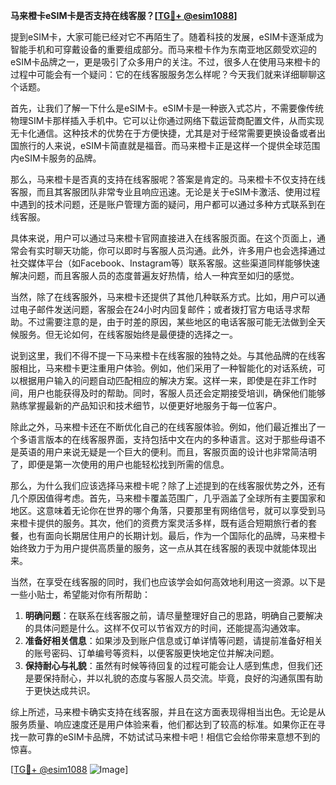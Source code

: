 **马来橙卡eSIM卡是否支持在线客服？[[TG💪+ @esim1088](https://t.me/s/esim1088)]**

提到eSIM卡，大家可能已经对它不再陌生了。随着科技的发展，eSIM卡逐渐成为智能手机和可穿戴设备的重要组成部分。而马来橙卡作为东南亚地区颇受欢迎的eSIM卡品牌之一，更是吸引了众多用户的关注。不过，很多人在使用马来橙卡的过程中可能会有一个疑问：它的在线客服服务怎么样呢？今天我们就来详细聊聊这个话题。

首先，让我们了解一下什么是eSIM卡。eSIM卡是一种嵌入式芯片，不需要像传统物理SIM卡那样插入手机中。它可以让你通过网络下载运营商配置文件，从而实现无卡化通信。这种技术的优势在于方便快捷，尤其是对于经常需要更换设备或者出国旅行的人来说，eSIM卡简直就是福音。而马来橙卡正是这样一个提供全球范围内eSIM卡服务的品牌。

那么，马来橙卡是否真的支持在线客服呢？答案是肯定的。马来橙卡不仅支持在线客服，而且其客服团队非常专业且响应迅速。无论是关于eSIM卡激活、使用过程中遇到的技术问题，还是账户管理方面的疑问，用户都可以通过多种方式联系到在线客服。

具体来说，用户可以通过马来橙卡官网直接进入在线客服页面。在这个页面上，通常会有实时聊天功能，你可以即时与客服人员沟通。此外，许多用户也会选择通过社交媒体平台（如Facebook、Instagram等）联系客服。这些渠道同样能够快速解决问题，而且客服人员的态度普遍友好热情，给人一种宾至如归的感觉。

当然，除了在线客服外，马来橙卡还提供了其他几种联系方式。比如，用户可以通过电子邮件发送问题，客服会在24小时内回复邮件；或者拨打官方电话寻求帮助。不过需要注意的是，由于时差的原因，某些地区的电话客服可能无法做到全天候服务。但无论如何，在线客服始终是最便捷的选择之一。

说到这里，我们不得不提一下马来橙卡在线客服的独特之处。与其他品牌的在线客服相比，马来橙卡更注重用户体验。例如，他们采用了一种智能化的对话系统，可以根据用户输入的问题自动匹配相应的解决方案。这样一来，即使是在非工作时间，用户也能获得及时的帮助。同时，客服人员还会定期接受培训，确保他们能够熟练掌握最新的产品知识和技术细节，以便更好地服务于每一位客户。

除此之外，马来橙卡还在不断优化自己的在线客服体验。例如，他们最近推出了一个多语言版本的在线客服界面，支持包括中文在内的多种语言。这对于那些母语不是英语的用户来说无疑是一个巨大的便利。而且，客服页面的设计也非常简洁明了，即便是第一次使用的用户也能轻松找到所需的信息。

那么，为什么我们应该选择马来橙卡呢？除了上述提到的在线客服优势之外，还有几个原因值得考虑。首先，马来橙卡覆盖范围广，几乎涵盖了全球所有主要国家和地区。这意味着无论你在世界的哪个角落，只要那里有网络信号，就可以享受到马来橙卡提供的服务。其次，他们的资费方案灵活多样，既有适合短期旅行者的套餐，也有面向长期居住用户的长期计划。最后，作为一个国际化的品牌，马来橙卡始终致力于为用户提供高质量的服务，这一点从其在线客服的表现中就能体现出来。

当然，在享受在线客服的同时，我们也应该学会如何高效地利用这一资源。以下是一些小贴士，希望能对你有所帮助：

1. **明确问题**：在联系在线客服之前，请尽量整理好自己的思路，明确自己要解决的具体问题是什么。这样不仅可以节省双方的时间，还能提高沟通效率。
2. **准备好相关信息**：如果涉及到账户信息或订单详情等问题，请提前准备好相关的账号密码、订单编号等资料，以便客服更快地定位并解决问题。
3. **保持耐心与礼貌**：虽然有时候等待回复的过程可能会让人感到焦虑，但我们还是要保持耐心，并以礼貌的态度与客服人员交流。毕竟，良好的沟通氛围有助于更快达成共识。

综上所述，马来橙卡确实支持在线客服，并且在这方面表现得相当出色。无论是从服务质量、响应速度还是用户体验来看，他们都达到了较高的标准。如果你正在寻找一款可靠的eSIM卡品牌，不妨试试马来橙卡吧！相信它会给你带来意想不到的惊喜。

[[TG💪+ @esim1088](https://t.me/s/esim1088) ![Image](https://i.postimg.cc/4NQfJmqS/Snipaste-2025-05-13-00-14-12.png)]